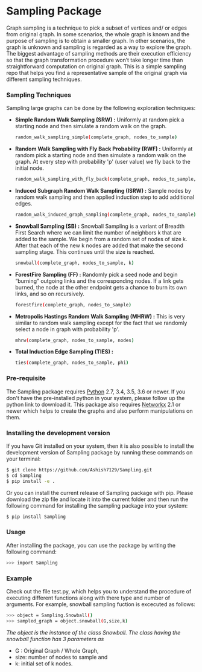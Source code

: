 # Sampling Package

Graph sampling is a technique to pick a subset of vertices and/ or edges from original graph. In some scenarios, the whole graph is known and the purpose of sampling is to obtain a smaller graph. In other scenarios, the graph is unknown and sampling is regarded as a way to explore the graph. The biggest advantage of sampling methods are their execution efficiency so that the graph transformation procedure won’t take longer time than straightforward computation on original graph. This is a simple sampling repo that helps you find a representative sample of the original graph via different sampling techniques. 

### Sampling Techniques
Sampling large graphs can be done by the following exploration techniques:
  - **Simple Random Walk Sampling (SRW) :** Uniformly at random pick a starting node and then simulate a random walk on the graph.
   
    ```sh 
    random_walk_sampling_simple(complete_graph, nodes_to_sample)
    ```
  - **Random Walk Sampling with Fly Back Probability (RWF) :** Uniformly at random pick a starting node and then simulate a random walk on the graph. At every step with probability 'p' (user value) we fly back to the initial node.
     ```sh 
     random_walk_sampling_with_fly_back(complete_graph, nodes_to_sample, fly_back_prob)
     ```
  - **Induced Subgraph Random Walk Sampling (ISRW) :** Sample nodes by random walk sampling and then applied induction step to add additional edges.
     ```sh 
     random_walk_induced_graph_sampling(complete_graph, nodes_to_sample)
     ```
  - **Snowball Sampling (SB) :** Snowball Sampling is a variant of Breadth First Search where we can limit the number of neighbors k that are added to the sample. We begin from a random set of nodes of size k. After that each of the new k nodes are added that make the second sampling stage. This continues until the size is reached.
     ```sh 
     snowball(complete_graph, nodes_to_sample, k) 
     ```
  - **ForestFire Sampling (FF) :** Randomly pick a seed node and begin “burning” outgoing links and the corresponding nodes. If a link gets burned, the node at the other endpoint gets a chance to burn its own links, and so on recursively.
    ```sh 
    forestfire(complete_graph, nodes_to_sample) 
    ```
  - **Metropolis Hastings Random Walk Sampling (MHRW) :** This is very similar to random walk sampling except for the fact that we randomly select a node in graph with probability 'p'.
    ```sh  
    mhrw(complete_graph, nodes_to_sample, nodes) 
    ```
  - **Total Induction Edge Sampling (TIES) :**
     ```sh 
     ties(complete_graph, nodes_to_sample, phi)
     ```
  
  

### Pre-requisite
The Sampling package requires [Python](https://www.python.org/downloads/) 2.7, 3.4, 3.5, 3.6 or newer. If you don't have the pre-installed python in your system, please follow up the python link to download it. This package also requires [Networkx](https://networkx.github.io/documentation/latest/install.html) 2.1 or newer which helps to create the graphs and also perform manipulations on them.

### Installing the development version
If you have Git installed on your system, then it is also possible to install the development version of Sampling package by running these commands on your terminal:
```sh
$ git clone https://github.com/Ashish7129/Sampling.git
$ cd Sampling
$ pip install -e .
```
Or you can install the current release of Sampling package with pip. Please
download the zip file and locate it into the current folder and then run the following command for installing the sampling package into your system:
```sh
$ pip install Sampling
```

### Usage

After installing the package, you can use the package by writing the following command:
```sh
>>> import Sampling 
```
### Example
Check out the file test.py, which helps you to understand the procedure of executing different functions along with there type and number of arguments. For example, snowball sampling fuction is excecuted as follows:
```sh
>>> object = Sampling.Snowball()             
>>> sampled_graph = object.snowball(G,size,k) 
```
*The object is the instance of the class Snowball. The class having the snowball function has 3 parameters as*
  - G : Original Graph / Whole Graph, 
  - size: number of nodes to sample and 
  - k: initial set of k nodes.


